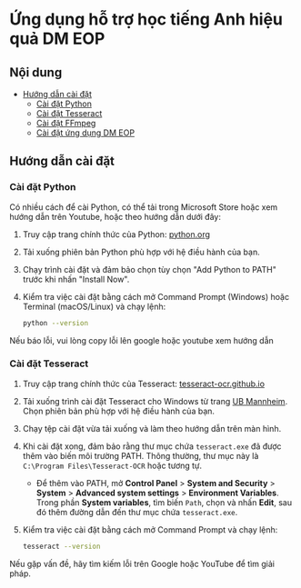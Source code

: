 # Ứng dụng hỗ trợ học tiếng Anh hiệu quả DM EOP

## Nội dung
- [Hướng dẫn cài đặt](#hướng-dẫn-cài-đặt)
  - [Cài đặt Python](#cài-đặt-python)
  - [Cài đặt Tesseract](#cài-đặt-tesseract)
  - [Cài đặt FFmpeg](#cài-đặt-ffmpeg)
  - [Cài đặt ứng dụng DM EOP](#cài-đặt-ứng-dụng-dm-eop)

## Hướng dẫn cài đặt

### Cài đặt Python
Có nhiều cách để cài Python, có thể tải trong Microsoft Store hoặc xem hướng dẫn trên Youtube, hoặc theo hướng dẫn dưới đây:
1. Truy cập trang chính thức của Python: [python.org](https://www.python.org/downloads/)
2. Tải xuống phiên bản Python phù hợp với hệ điều hành của bạn.
3. Chạy trình cài đặt và đảm bảo chọn tùy chọn "Add Python to PATH" trước khi nhấn "Install Now".
4. Kiểm tra việc cài đặt bằng cách mở Command Prompt (Windows) hoặc Terminal (macOS/Linux) và chạy lệnh:

   ```bash
   python --version

Nếu báo lỗi, vui lòng copy lỗi lên google hoặc youtube xem hướng dẫn

### Cài đặt Tesseract

1. Truy cập trang chính thức của Tesseract: [tesseract-ocr.github.io](https://tesseract-ocr.github.io/)
2. Tải xuống trình cài đặt Tesseract cho Windows từ trang [UB Mannheim](https://github.com/UB-Mannheim/tesseract/wiki). Chọn phiên bản phù hợp với hệ điều hành của bạn.
3. Chạy tệp cài đặt vừa tải xuống và làm theo hướng dẫn trên màn hình.
4. Khi cài đặt xong, đảm bảo rằng thư mục chứa `tesseract.exe` đã được thêm vào biến môi trường PATH. Thông thường, thư mục này là `C:\Program Files\Tesseract-OCR` hoặc tương tự.
   - Để thêm vào PATH, mở **Control Panel** > **System and Security** > **System** > **Advanced system settings** > **Environment Variables**. Trong phần **System variables**, tìm biến `Path`, chọn và nhấn **Edit**, sau đó thêm đường dẫn đến thư mục chứa `tesseract.exe`.
5. Kiểm tra việc cài đặt bằng cách mở Command Prompt và chạy lệnh:

   ```bash
   tesseract --version
   ```
   
Nếu gặp vấn đề, hãy tìm kiếm lỗi trên Google hoặc YouTube để tìm giải pháp.
